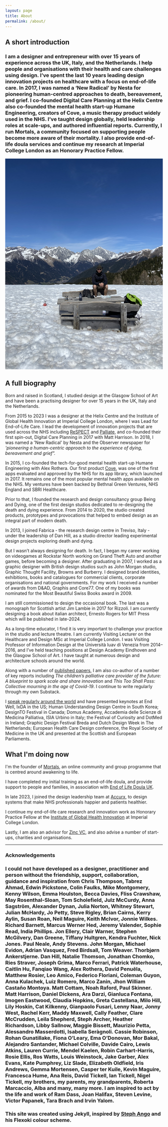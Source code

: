 ```yaml
---
layout: page
title: About
permalink: /about/
---
```


## A short introduction

### I am a designer and entrepreneur with over 15 years of experience across the UK, Italy, and the Netherlands. I help people and organisations with their health and care challenges using design. I’ve spent the last 10 years leading design innovation projects on healthcare with a focus on end-of-life care. In 2017, I was named a ‘New Radical’ by Nesta for pioneering human-centred approaches to death, bereavement, and grief. I co-founded Digital Care Planning at the Helix Centre also co-founded the mental health start-up Humane Engineering, creators of Cove, a music therapy product widely used in the NHS. I’ve taught design globally, held leadership roles at scale-ups, and authored influential reports. Currently, I run Mortals, a community focused on supporting people become more aware of their mortality. I also provide end-of-life doula services and continue my research at Imperial College London as an Honorary Practice Fellow.

![ivor](/images/ivor2.jpg)

## A full biography

Born and raised in Scotland, I studied design at the Glasgow School of Art and have been a practising designer for over 15 years in the UK, Italy and the Netherlands. 

From 2015 to 2023 I was a designer at the Helix Centre and the Institute of Global Health Innovation at Imperial College London, where I was Lead for End-of-Life Care. I lead the development of innovation projects that are used across the NHS including [ReSPECT](/respect) and [Palliate](/palliate), and co-founded their first spin-out, Digital Care Planning in 2017 with Matt Harrison. In 2018, I was named a 'New Radical' by Nesta and the Observer newspaper for *'pioneering a human-centric approach to the experience of dying, bereavement and grief".*

In 2015, I co-founded the tech-for-good mental health start-up Humane Engineering with Alex Rothera. Our first product [Cove](/cove), was one of the first apps evaluated and approved by the NHS for its app library, which launched in 2017. It remains one of the most popular mental health apps available on the NHS. My ventures have been backed by Bethnal Green Ventures, NHS England and SBRI Healthcare.

Prior to that, I founded the research and design consultancy group Being and Dying, one of the first design studios dedicated to re-designing the death and dying experience. From 2014 to 2020, the studio created products, prototypes and provocations that helped to embed design as an integral part of modern death.

In 2013, I joined Fabrica - the research design centre in Treviso, Italy - under the leadership of Dan Hill, as a studio director leading experimental design projects exploring death and dying.

But I wasn’t always designing for death. In fact, I began my career working on videogames at Rockstar North working on Grand Theft Auto and another games, before becoming a designer. After graduating in 2007, I worked as a graphic designer with British design studios such as John Morgan studio, Graphic Thought Facility, Browns and Burberry. I designed brand identities, exhibitions, books and catalogues for commercial clients, corporate organisations and national governments. For my work I received a number of awards from D&AD, Graphis and Core77. One of my books was nominated for the Most Beautiful Swiss Books award in 2009. 

I am still commissioned to design the occasional book. The last was a monograph for Scottish artist Jim Lambie in 2017 for Rizzoli. I am currently designing a book about italian architect, Ernesto Rogers for MIT Press which will be published in late-2024.

As a long-time educator, I find it is very important to challenge your practice in the studio and lecture theatre. I am currently Visiting Lecturer on the Healthcare and Design MSc at Imperial College London. I was Visiting Professor of Information Design at the Università Iuav di Venezia from 2014–2016, and I’ve held teaching positions at Design Academy Eindhoven and the Glasgow School of Art. I have taught at numerous design and architecture schools around the world.

Along with a number of [published papers](/writing), I am also co-author of a number of key reports including *The children’s palliative care provider of the future: A blueprint to spark scale and share innovation* and *This Too Shall Pass: Collective mourning in the age of Covid-19*. I continue to write regularly through my own Substack.

I [speak regularly around the world](/talks) and have presented keynotes at End Well, IxDA in the US; Human Understanding Design Centre in South Korea; DesignTO Festival in Canada; Domus Academy, Accademia delle Scienze di Medicina Palliativa, ISIA Urbino in Italy; the Festival of Curiosity and DotMed in Ireland; Graphic Design Festival Breda and Dutch Design Week in The Netherlands; European Health Care Design conference, the Royal Society of Medicine in the UK and presented at the Scottish and European Parliaments.

## What I'm doing now

I'm the founder of [Mortals](http://mortals.community), an online community and group programme that is centred around awakening to life. 

I have completed my initial training as an end-of-life doula, and provide support to people and families, in association with [End of Life Doula UK](https://eol-doula.uk). 

In late 2023, I joined the design leadership team at [Accurx](https://www.accurx.com), to design systems that make NHS professionals happier and patients healthier. 

I continue my end-of-life care research and innovation work as Honorary Practice Fellow at the [Institute of Global Health Innovation](https://www.imperial.ac.uk/global-health-innovation/) at Imperial College London.

Lastly, I am also an advisor for [Zinc VC](https://www.zinc.vc), and also advise a number of start-ups, charities and organisations.

---

### Acknowledgements   
### I could not have developed as a designer, practitioner and person without the friendship, support, collaboration, guidance and inspiration from Chris Thompson, Tabrez Ahmad, Edwin Pickstone, Colin Faulks, Mike Montgomery, Kenny Wilson, Emma Houlston, Becca Davies, Fliss Crawshaw, May Rosenthal-Sloan, Tom Scholefield, Julz McCurdy, Anna Sagström, Alexander Dynan, Julia Norton, Whitney Stewart, Julian McHardy, Jo Petty, Steve Rigley, Brian Cairns, Kerry Aylin, Susan Roan, Neil Maguire, Keith McIvor, Jonnie Wilkes. Richard Barnett, Marcus Werner Hed, Jeremy Valender, Sophie Read, India Phillips. Jon Ellery, Clair Warner, Stephen McGilvery, Dan Greene, Tiffany Hultgren, Kendra Fuchter, Nick Jones. Paul Neale, Andy Stevens. John Morgan, Michael Evidon, Adrian Vasquez, Fred Birdsall, Tom Weaver. Thorbjørn Ankerstjerne. Dan Hill, Natalie Thomson, Jonathan Chomko, Ries Straver, Joseph Grima, Marco Ferrari, Patrick Waterhouse, Caitlin Hu, Fanqiao Wang, Alex Rothera, David Penuēla, Matthew Rosier, Leo Amico, Federico Floriani, Coleman Guyon, Anna Kulachek, Luiz Romero, Marco Zanin, Jhon William Castaño Montoya. Matt Cottam, Noah Raford, Paul Skinner. Matt Harrison, Daniel Dickens, Ara Darzi, Gianluca Fontana, Imogen Eastwood, Claudia Hopkins, Greta Castellana, Milo Hill, Lily Hoskin, Cat Kilkenny, Gianpaolo Fusari, Lenny Naar, Jonny West, Rachel Kerr, Maddy Maxwell, Cally Feather, Clare McCrudden, Leila Shepherd, Steph Archer, Heather Richardson, Libby Sallnow, Maggie Bissett, Maurizio Petta, Alessandro Masserdotti, Isabella Seràgnoli. Cassie Robinson, Rohan Gunatillake, Fiona O’Leary, Ema O’Donovan, Mor Bakal, Alejandro Santander, Michael Colville, Davide Cairo, Lewis Atkins, Lauren Currie, Mendel Kaelen, Robin Carhart-Harris, Rosie Ellis, Ros Watts, Louis Weinstock, Jake Garber, Alex Evans, Kate Pumphrey, Liz Slade, Elizabeth Oldfield, Iris Andrews, Gemma Mortensen, Casper ter Kuile, Kevin Maguire, Francesca Hume, Ana Reis, David Tickell, Ian Tickell, Nigel Tickell, my brothers, my parents, my grandparents, Roberta Marcaccio, Alba and many, many more. I am inspired to act by the life and work of Ram Dass, Joan Halifax, Steven Levine, Victor Papanek, Tara Brach and Irvin Yalom.

### This site was created using Jekyll, inspired by [Steph Ango](https://stephango.com) and his Flexoki colour scheme.
